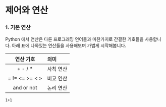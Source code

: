 # 제어와 연산

### 1. 기본 연산

Python 에서 연산은 다른 프로그래밍 언어들과 마찬가지로 간결한 기호들을 사용합니다. 아래 표에 나와있는 연산들을 사용해보며 가볍게 시작해봅니다.

| 연산 기호 | 의미 |
| :---: | :--- |
| +  -  /  \* | 사칙 연산 |
| =  !=  &lt;=  &gt;=  &lt;  &gt; | 비교 연산 |
| and  or  not | 논리 연산 |

```text
1+1
```


